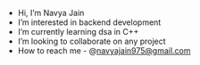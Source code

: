 -  Hi, I’m Navya Jain
-  I’m interested in backend development
-  I’m currently learning dsa in C++
-  I’m looking to collaborate on any project
-  How to reach me - @navyajain975@gmail.com

<!---
navya975/navya975 is a ✨ special ✨ repository because its `README.md` (this file) appears on your GitHub profile.
You can click the Preview link to take a look at your changes.
--->
